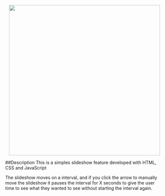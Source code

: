 <p align="center">
    <img width="480" src="master/assets/images/sample.gif">
</p>

##Description
This is a simples slideshow feature developed with HTML, CSS and JavaScript

The slideshow moves on a interval, and if you click the arrow to manually move the slideshow it pauses the interval for X seconds to give the user time to see what they wanted to see without starting the interval again. 